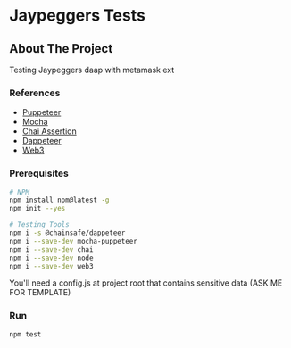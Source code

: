 # Jaypeggers Tests
## About The Project

Testing Jaypeggers daap with metamask ext

### References

* [Puppeteer](https://pptr.dev/)
* [Mocha](https://mochajs.org/)
* [Chai Assertion](https://www.chaijs.com/)
* [Dappeteer](https://github.com/decentraland/dappeteer)
* [Web3](https://web3js.readthedocs.io/en/v1.7.4/)

### Prerequisites

```sh
# NPM
npm install npm@latest -g
npm init --yes

# Testing Tools
npm i -s @chainsafe/dappeteer
npm i --save-dev mocha-puppeteer
npm i --save-dev chai
npm i --save-dev node
npm i --save-dev web3
```

You'll need a config.js at project root that contains sensitive data (ASK ME FOR TEMPLATE)

### Run

```sh
npm test
```